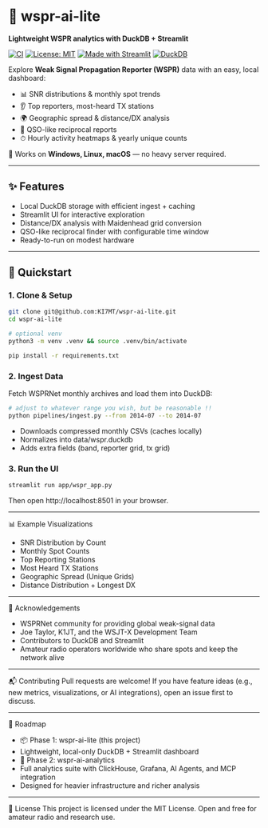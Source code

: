 # 📡 wspr-ai-lite

**Lightweight WSPR analytics with DuckDB + Streamlit**

[![CI](https://github.com/KI7MT/wspr-ai-lite/actions/workflows/ci.yml/badge.svg)](https://github.com/KI7MT/wspr-ai-lite/actions/workflows/ci.yml)
[![License: MIT](https://img.shields.io/badge/License-MIT-yellow.svg)](LICENSE)
[![Made with Streamlit](https://img.shields.io/badge/Made%20with-Streamlit-FF4B4B)](https://streamlit.io/)
[![DuckDB](https://img.shields.io/badge/Database-DuckDB-blue)](https://duckdb.org/)

Explore **Weak Signal Propagation Reporter (WSPR)** data with an easy, local dashboard:

- 📊 SNR distributions & monthly spot trends
- 👂 Top reporters, most-heard TX stations
- 🌍 Geographic spread & distance/DX analysis
- 🔄 QSO-like reciprocal reports
- ⏱ Hourly activity heatmaps & yearly unique counts

🚀 Works on **Windows, Linux, macOS** — no heavy server required.

---

## ✨ Features
- Local DuckDB storage with efficient ingest + caching
- Streamlit UI for interactive exploration
- Distance/DX analysis with Maidenhead grid conversion
- QSO-like reciprocal finder with configurable time window
- Ready-to-run on modest hardware

---

## 🚀 Quickstart

### 1. Clone & Setup
```bash
git clone git@github.com:KI7MT/wspr-ai-lite.git
cd wspr-ai-lite

# optional venv
python3 -m venv .venv && source .venv/bin/activate

pip install -r requirements.txt
```

### 2. Ingest Data
Fetch WSPRNet monthly archives and load them into DuckDB:

```bash
# adjust to whatever range you wish, but be reasonable !!
python pipelines/ingest.py --from 2014-07 --to 2014-07
```
- Downloads compressed monthly CSVs (caches locally)
- Normalizes into data/wspr.duckdb
- Adds extra fields (band, reporter grid, tx grid)

### 3. Run the UI
```bash
streamlit run app/wspr_app.py
```
Then open http://localhost:8501 in your browser.

---

📊 Example Visualizations
- SNR Distribution by Count
- Monthly Spot Counts
- Top Reporting Stations
- Most Heard TX Stations
- Geographic Spread (Unique Grids)
- Distance Distribution + Longest DX

---

🙌 Acknowledgements
- WSPRNet community for providing global weak-signal data
- Joe Taylor, K1JT, and the WSJT-X Development Team
- Contributors to DuckDB and Streamlit
- Amateur radio operators worldwide who share spots and keep the network alive

---

📬 Contributing
Pull requests are welcome!
If you have feature ideas (e.g., new metrics, visualizations, or AI integrations), open an issue first to discuss.

---

🔮 Roadmap
- 📦 Phase 1: wspr-ai-lite (this project)
- Lightweight, local-only DuckDB + Streamlit dashboard
- 🚀 Phase 2: wspr-ai-analytics
- Full analytics suite with ClickHouse, Grafana, AI Agents, and MCP integration
- Designed for heavier infrastructure and richer analysis

---

📜 License
This project is licensed under the MIT License. Open and free for amateur radio and research use.
